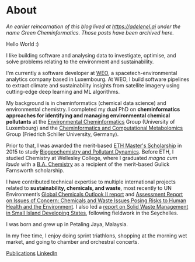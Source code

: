 # About

*An earlier reincarnation of this blog lived at https://adelenel.ai under the name Green Cheminformatics. Those posts have been archived here.*

Hello World :)

I like building software and analysing data to investigate, optimise, and solve problems relating to the environment and sustainability.

I'm currently a software developer at [WEO](https://www.weo-water.com/), a spacetech-environmental analytics company based in Luxembourg. At WEO, I build software pipelines to extract climate and sustainability insights from satellite imagery using cutting-edge deep learning and ML algorithms.

My background is in cheminformatics (chemical data science) and environmental chemistry. I completed my dual PhD on **cheminformatics approaches for identifying and managing environmental chemical pollutants** at the [Environmental Cheminformatics](https://wwwen.uni.lu/lcsb/research/environmental_cheminformatics/research_projects) Group (University of Luxembourg) and the [Cheminformatics and Computational Metabolomics](https://cheminf.uni-jena.de/alumni/adelene-lai/) Group (Friedrich Schiller University, Germany). 

Prior to that, I was awarded the merit-based [ETH Master's Scholarship](https://ethz.ch/students/en/studies/financial/scholarships/excellencescholarship.html) in 2015 to study [Biogeochemistry and Pollutant Dynamics](https://ibp.ethz.ch/). Before ETH, I studied Chemistry at Wellesley College, where I graduated *magna cum laude* with a [B.A. Chemistry](https://www.wellesley.edu/chemistry) as a recipient of the merit-based Gulick Farnsworth scholarship.

I have contributed technical expertise to multiple international projects related to **sustainability, chemicals, and waste**, most recently to UN Environment’s [Global Chemicals Outlook II report](https://www.unep.org/resources/report/global-chemicals-outlook-ii-legacies-innovative-solutions) and [Assessment Report on Issues of Concern: Chemicals and Waste Issues Posing Risks to Human Health and the Environment](https://wedocs.unep.org/bitstream/handle/20.500.11822/33807/ARIC.pdf?sequence=1&isAllowed=y). I also led a [report on Solid Waste Management in Small Island Developing States](https://tdlab.usys.ethz.ch/teaching/tdcs/former/cs2016.html), following fieldwork in the Seychelles.

I was born and grew up in Petaling Jaya, Malaysia. 

In my free time, I enjoy doing sprint triathlons, shopping at the morning wet market, and going to chamber and orchestral concerts.


[Publications](https://scholar.google.com/citations?user=qofOnu8AAAAJ&hl=en)
[LinkedIn](https://www.linkedin.com/in/adelenelai/)

